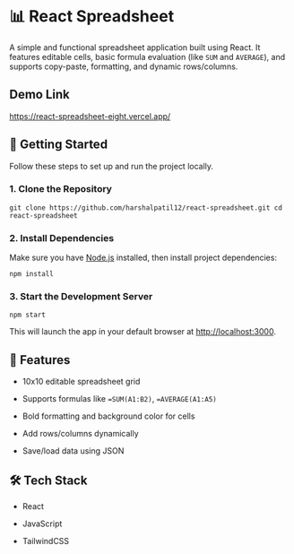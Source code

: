 # 📊 React Spreadsheet

A simple and functional spreadsheet application built using React. It features editable cells, basic formula evaluation (like `SUM` and `AVERAGE`), and supports copy-paste, formatting, and dynamic rows/columns.

## Demo Link
https://react-spreadsheet-eight.vercel.app/

## 🚀 Getting Started

Follow these steps to set up and run the project locally.

### 1. Clone the Repository

`git clone https://github.com/harshalpatil12/react-spreadsheet.git cd react-spreadsheet` 

### 2. Install Dependencies

Make sure you have [Node.js](https://nodejs.org/) installed, then install project dependencies:

`npm install` 

### 3. Start the Development Server

`npm start` 

This will launch the app in your default browser at [http://localhost:3000](http://localhost:3000).

## 🧠 Features

-   10x10 editable spreadsheet grid
    
-   Supports formulas like `=SUM(A1:B2)`, `=AVERAGE(A1:A5)`
    
-   Bold formatting and background color for cells
    
-   Add rows/columns dynamically
    
-   Save/load data using JSON
    

## 🛠️ Tech Stack

-   React
    
-   JavaScript
	
- TailwindCSS

    
